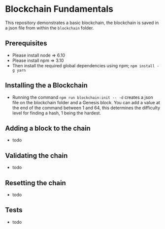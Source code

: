 # Blockchain Fundamentals

This repository demonstrates a basic blockchain, the blockchain is saved in a json file from within the `blockchain` folder.

## Prerequisites

- Please install node => 6.10
- Please install npm => 3.10
- Then install the required global dependencies using npm; `npm install -g yarn`

## Installing the a Blockchain

- Running the command `npm run blockchain:init -- -d` creates a json file on the blockchain folder and a Genesis block. You can add a value at the end of the command between 1 and 64, this determines the difficulty level for finding a hash, 1 being the hardest.

## Adding a block to the chain

- todo

## Validating the chain

- todo

## Resetting the chain

- todo

## Tests

- todo
